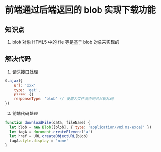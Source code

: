 <!--
 * @Author: shuwang_wu
 * @Date: 2021-05-07 10:31:26
 * @LastEditTime: 2021-09-16 15:26:14
 * @LastEditors: shuwang_wu
 * @Description: 
 * @FilePath: \notes\notes\blob.md
-->
# 前端通过后端返回的 blob 实现下载功能

## 知识点

1. blob 对象
   HTML5 中的 file 等是基于 blob 对象来实现的

## 解决代码

1. 请求接口处理

```js
$.ajax({
    url: 'xxx'
    type: 'get',
    param: {}
    responseType: 'blob' // 设置为文件流否则会出现乱码
})
```

2. 前端代码处理

```js
function downloadFile(data, fileName) {
  let blob = new Blob([blob], { type: 'application/vnd.ms-excel' })
  let tagA = document.createElement('a')
  let href = URL.createObjectURL(blob)
  tagA.style.display = 'none'
}
```
